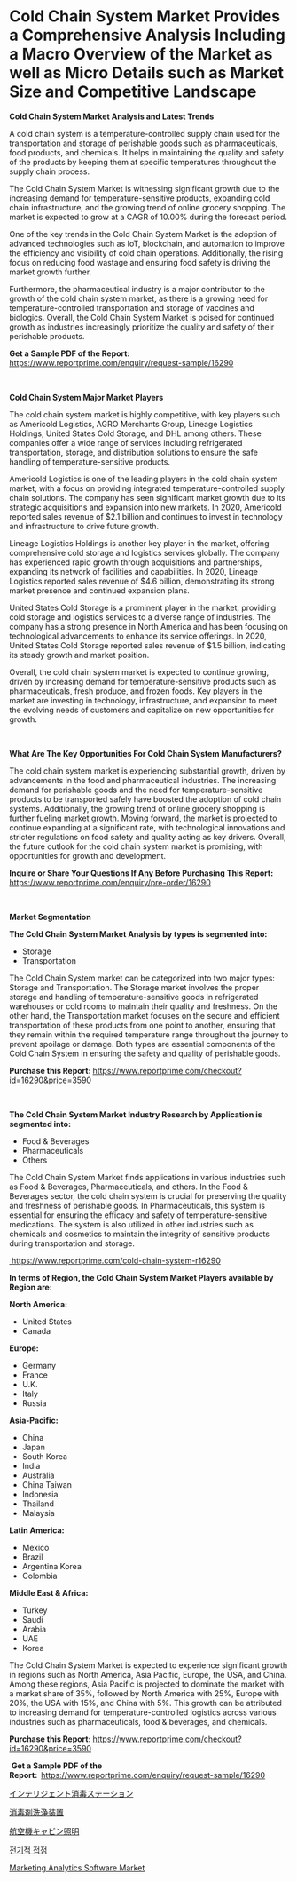 <p><h1>Cold Chain System Market Provides a Comprehensive Analysis Including a Macro Overview of the Market as well as Micro Details such as Market Size and Competitive Landscape</h1></p><p><strong>Cold Chain System Market Analysis and Latest Trends</strong></p>
<p><p>A cold chain system is a temperature-controlled supply chain used for the transportation and storage of perishable goods such as pharmaceuticals, food products, and chemicals. It helps in maintaining the quality and safety of the products by keeping them at specific temperatures throughout the supply chain process.</p><p>The Cold Chain System Market is witnessing significant growth due to the increasing demand for temperature-sensitive products, expanding cold chain infrastructure, and the growing trend of online grocery shopping. The market is expected to grow at a CAGR of 10.00% during the forecast period.</p><p>One of the key trends in the Cold Chain System Market is the adoption of advanced technologies such as IoT, blockchain, and automation to improve the efficiency and visibility of cold chain operations. Additionally, the rising focus on reducing food wastage and ensuring food safety is driving the market growth further.</p><p>Furthermore, the pharmaceutical industry is a major contributor to the growth of the cold chain system market, as there is a growing need for temperature-controlled transportation and storage of vaccines and biologics. Overall, the Cold Chain System Market is poised for continued growth as industries increasingly prioritize the quality and safety of their perishable products.</p></p>
<p><strong>Get a Sample PDF of the Report:&nbsp;</strong> <a href="https://www.reportprime.com/enquiry/request-sample/16290">https://www.reportprime.com/enquiry/request-sample/16290</a></p>
<p>&nbsp;</p>
<p><strong>Cold Chain System Major Market Players</strong></p>
<p><p>The cold chain system market is highly competitive, with key players such as Americold Logistics, AGRO Merchants Group, Lineage Logistics Holdings, United States Cold Storage, and DHL among others. These companies offer a wide range of services including refrigerated transportation, storage, and distribution solutions to ensure the safe handling of temperature-sensitive products.</p><p>Americold Logistics is one of the leading players in the cold chain system market, with a focus on providing integrated temperature-controlled supply chain solutions. The company has seen significant market growth due to its strategic acquisitions and expansion into new markets. In 2020, Americold reported sales revenue of $2.1 billion and continues to invest in technology and infrastructure to drive future growth.</p><p>Lineage Logistics Holdings is another key player in the market, offering comprehensive cold storage and logistics services globally. The company has experienced rapid growth through acquisitions and partnerships, expanding its network of facilities and capabilities. In 2020, Lineage Logistics reported sales revenue of $4.6 billion, demonstrating its strong market presence and continued expansion plans.</p><p>United States Cold Storage is a prominent player in the market, providing cold storage and logistics services to a diverse range of industries. The company has a strong presence in North America and has been focusing on technological advancements to enhance its service offerings. In 2020, United States Cold Storage reported sales revenue of $1.5 billion, indicating its steady growth and market position.</p><p>Overall, the cold chain system market is expected to continue growing, driven by increasing demand for temperature-sensitive products such as pharmaceuticals, fresh produce, and frozen foods. Key players in the market are investing in technology, infrastructure, and expansion to meet the evolving needs of customers and capitalize on new opportunities for growth.</p></p>
<p>&nbsp;</p>
<p><strong>What Are The Key Opportunities For Cold Chain System Manufacturers?</strong></p>
<p><p>The cold chain system market is experiencing substantial growth, driven by advancements in the food and pharmaceutical industries. The increasing demand for perishable goods and the need for temperature-sensitive products to be transported safely have boosted the adoption of cold chain systems. Additionally, the growing trend of online grocery shopping is further fueling market growth. Moving forward, the market is projected to continue expanding at a significant rate, with technological innovations and stricter regulations on food safety and quality acting as key drivers. Overall, the future outlook for the cold chain system market is promising, with opportunities for growth and development.</p></p>
<p><strong>Inquire or Share Your Questions If Any Before Purchasing This Report:</strong> <a href="https://www.reportprime.com/enquiry/pre-order/16290">https://www.reportprime.com/enquiry/pre-order/16290</a></p>
<p>&nbsp;</p>
<p><strong>Market Segmentation</strong></p>
<p><strong>The Cold Chain System Market Analysis by types is segmented into:</strong></p>
<p><ul><li>Storage</li><li>Transportation</li></ul></p>
<p><p>The Cold Chain System market can be categorized into two major types: Storage and Transportation. The Storage market involves the proper storage and handling of temperature-sensitive goods in refrigerated warehouses or cold rooms to maintain their quality and freshness. On the other hand, the Transportation market focuses on the secure and efficient transportation of these products from one point to another, ensuring that they remain within the required temperature range throughout the journey to prevent spoilage or damage. Both types are essential components of the Cold Chain System in ensuring the safety and quality of perishable goods.</p></p>
<p><strong>Purchase this Report:&nbsp;</strong><a href="https://www.reportprime.com/checkout?id=16290&price=3590">https://www.reportprime.com/checkout?id=16290&price=3590</a></p>
<p>&nbsp;</p>
<p><strong>The Cold Chain System Market Industry Research by Application is segmented into:</strong></p>
<p><ul><li>Food & Beverages</li><li>Pharmaceuticals</li><li>Others</li></ul></p>
<p><p>The Cold Chain System Market finds applications in various industries such as Food & Beverages, Pharmaceuticals, and others. In the Food & Beverages sector, the cold chain system is crucial for preserving the quality and freshness of perishable goods. In Pharmaceuticals, this system is essential for ensuring the efficacy and safety of temperature-sensitive medications. The system is also utilized in other industries such as chemicals and cosmetics to maintain the integrity of sensitive products during transportation and storage.</p></p>
<p><a href="https://www.reportprime.com/cold-chain-system-r16290">&nbsp;https://www.reportprime.com/cold-chain-system-r16290</a></p>
<p><strong>In terms of Region, the Cold Chain System Market Players available by Region are:</strong></p>
<p>
    <p> <strong> North America: </strong>
        <ul>
            <li>United States</li>
            <li>Canada</li>
        </ul>
        </p> 
    <p> <strong> Europe: </strong>
        <ul>
            <li>Germany</li>
            <li>France</li>
            <li>U.K.</li>
            <li>Italy</li>
            <li>Russia</li>
        </ul>
        </p> 
    <p> <strong> Asia-Pacific: </strong>
        <ul>
            <li>China</li>
            <li>Japan</li>
            <li>South Korea</li>
            <li>India</li>
            <li>Australia</li>
            <li>China Taiwan</li>
            <li>Indonesia</li>
            <li>Thailand</li>
            <li>Malaysia</li>
        </ul>
        </p> 
    <p> <strong> Latin America: </strong>
        <ul>
            <li>Mexico</li>
            <li>Brazil</li>
            <li>Argentina Korea</li>
            <li>Colombia</li>
        </ul>
        </p> 
    <p> <strong> Middle East & Africa: </strong>
        <ul>
            <li>Turkey</li>
            <li>Saudi</li>
            <li>Arabia</li>
            <li>UAE</li>
            <li>Korea</li>
        </ul>
    </p>
    </p>
<p><p>The Cold Chain System Market is expected to experience significant growth in regions such as North America, Asia Pacific, Europe, the USA, and China. Among these regions, Asia Pacific is projected to dominate the market with a market share of 35%, followed by North America with 25%, Europe with 20%, the USA with 15%, and China with 5%. This growth can be attributed to increasing demand for temperature-controlled logistics across various industries such as pharmaceuticals, food & beverages, and chemicals.</p></p>
<p><strong>Purchase this Report: </strong><a href="https://www.reportprime.com/checkout?id=16290&price=3590">https://www.reportprime.com/checkout?id=16290&price=3590</a></p>
<p>&nbsp;<strong>Get a Sample PDF of the Report:&nbsp;&nbsp;</strong><a href="https://www.reportprime.com/enquiry/request-sample/16290">https://www.reportprime.com/enquiry/request-sample/16290</a></p>
<p><strong></strong></p>
<p><p><a href="https://github.com/joaejkdzgyljvo6/Market-Research-Report-List-1/blob/main/361063626245.md">インテリジェント消毒ステーション</a></p><p><a href="https://github.com/ppmazlotr77499/Market-Research-Report-List-1/blob/main/585924026244.md">消毒剤洗浄装置</a></p><p><a href="https://medium.com/@barrycuda1974/%E8%88%AA%E7%A9%BA%E6%A9%9F%E3%82%AD%E3%83%A3%E3%83%93%E3%83%B3%E3%83%A9%E3%82%A4%E3%83%86%E3%82%A3%E3%83%B3%E3%82%B0%E5%B8%82%E5%A0%B4%E8%A6%8F%E6%A8%A1-%E5%B8%82%E5%A0%B4%E8%A6%8B%E9%80%9A%E3%81%97%E3%81%A8%E5%B8%82%E5%A0%B4%E4%BA%88%E6%B8%AC-2024%E5%B9%B4%E3%81%8B%E3%82%892031%E5%B9%B4-d02562114873">航空機キャビン照明</a></p><p><a href="https://github.com/wallacBahrtyinger567686/Market-Research-Report-List-1/blob/main/366242124379.md">전기적 접점</a></p><p><a href="https://github.com/Sarissaschmalingtr6fz2739/Market-Research-Report-List-2/blob/main/marketing-analytics-software-market.md">Marketing Analytics Software Market</a></p></p>